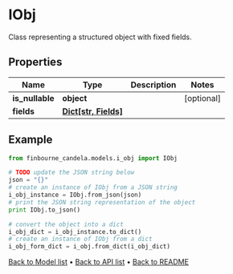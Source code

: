 # IObj

Class representing a structured object with fixed fields.

## Properties
Name | Type | Description | Notes
------------ | ------------- | ------------- | -------------
**is_nullable** | **object** |  | [optional] 
**fields** | [**Dict[str, Fields]**](Fields.md) |  | 

## Example

```python
from finbourne_candela.models.i_obj import IObj

# TODO update the JSON string below
json = "{}"
# create an instance of IObj from a JSON string
i_obj_instance = IObj.from_json(json)
# print the JSON string representation of the object
print IObj.to_json()

# convert the object into a dict
i_obj_dict = i_obj_instance.to_dict()
# create an instance of IObj from a dict
i_obj_form_dict = i_obj.from_dict(i_obj_dict)
```
[Back to Model list](../README.md#documentation-for-models) &#8226; [Back to API list](../README.md#documentation-for-api-endpoints) &#8226; [Back to README](../README.md)


